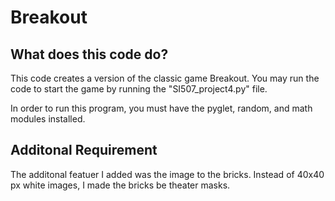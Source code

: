 # Breakout

## What does this code do? 

This code creates a version of the classic game Breakout. You may run the code to start the game by running the "SI507_project4.py" file. 

In order to run this program, you must have the pyglet, random, and math modules installed.

## Additonal Requirement

The additonal featuer I added was the image to the bricks. Instead of 40x40 px white images, I made the bricks be theater masks. 
